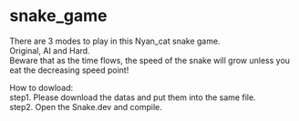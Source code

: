 # snake_game  
There are 3 modes to play in this Nyan_cat snake game.  
Original, AI and Hard.  
Beware that as the time flows, the speed of the snake will grow unless you eat the decreasing speed point!  
  
How to dowload:  
step1. Please download the datas and put them into the same file.  
step2. Open the Snake.dev and compile.
